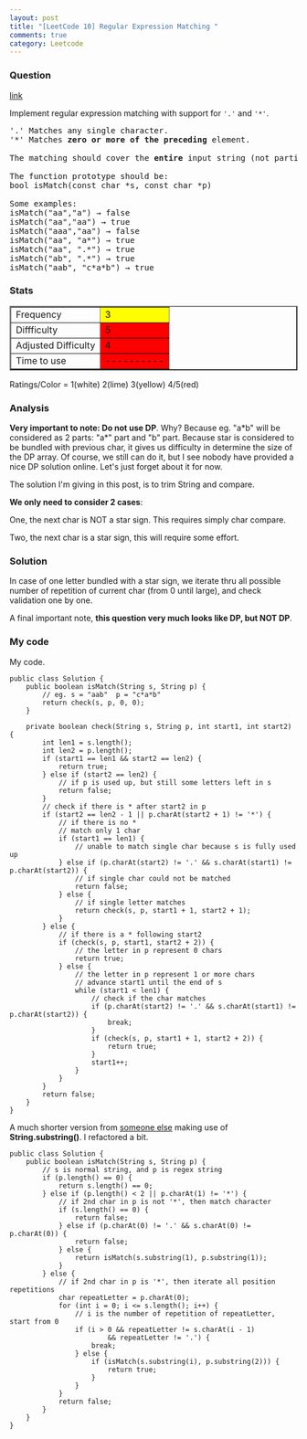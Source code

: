 ```yaml
---
layout: post
title: "[LeetCode 10] Regular Expression Matching "
comments: true
category: Leetcode
---
```


### Question

[link](http://oj.leetcode.com/problems/regular-expression-matching/)

<div class="question-content">
<p></p><p>Implement regular expression matching with support for <code>'.'</code> and <code>'*'</code>.</p>

<pre>'.' Matches any single character.
'*' Matches <b>zero or more of the preceding</b> element.

The matching should cover the <b>entire</b> input string (not partial).

The function prototype should be:
bool isMatch(const char *s, const char *p)

Some examples:
isMatch("aa","a") → false
isMatch("aa","aa") → true
isMatch("aaa","aa") → false
isMatch("aa", "a*") → true
isMatch("aa", ".*") → true
isMatch("ab", ".*") → true
isMatch("aab", "c*a*b") → true
</pre><p></p>
</div>

### Stats

<table border="2">
	<tr>
		<td>Frequency</td>
		<td bgcolor="yellow">3</td>
	</tr>
	<tr>
		<td>Diffficulty</td>
		<td bgcolor="red">5</td>
	</tr>
	<tr>
		<td>Adjusted Difficulty</td>
		<td bgcolor="red">4</td>
	</tr>
	<tr>
		<td>Time to use</td>
		<td bgcolor="red">----------</td>
	</tr>
</table>

Ratings/Color = 1(white) 2(lime) 3(yellow) 4/5(red)

### Analysis

**Very important to note: Do not use DP**. Why? Because eg. "a\*b" will be considered as 2 parts: "a\*" part and "b" part. Because star is considered to be bundled with previous char, it gives us difficulty in determine the size of the DP array. Of course, we still can do it, but I see nobody have provided a nice DP solution online. Let's just forget about it for now.

The solution I'm giving in this post, is to trim String and compare.

**We only need to consider 2 cases**:

One, the next char is NOT a star sign. This requires simply char compare.

Two, the next char is a star sign, this will require some effort.

### Solution

In case of one letter bundled with a star sign, we iterate thru all possible number of repetition of current char (from 0 until large), and check validation one by one.

A final important note, **this question very much looks like DP, but NOT DP**.

### My code

My code.

    public class Solution {
        public boolean isMatch(String s, String p) {
            // eg. s = "aab"  p = "c*a*b"
            return check(s, p, 0, 0);
        }

        private boolean check(String s, String p, int start1, int start2) {
            int len1 = s.length();
            int len2 = p.length();
            if (start1 == len1 && start2 == len2) {
                return true;
            } else if (start2 == len2) {
                // if p is used up, but still some letters left in s
                return false;
            }
            // check if there is * after start2 in p
            if (start2 == len2 - 1 || p.charAt(start2 + 1) != '*') {
                // if there is no *
                // match only 1 char
                if (start1 == len1) {
                    // unable to match single char because s is fully used up
                } else if (p.charAt(start2) != '.' && s.charAt(start1) != p.charAt(start2)) {
                    // if single char could not be matched
                    return false;
                } else {
                    // if single letter matches
                    return check(s, p, start1 + 1, start2 + 1);
                }
            } else {
                // if there is a * following start2
                if (check(s, p, start1, start2 + 2)) {
                    // the letter in p represent 0 chars
                    return true;
                } else {
                    // the letter in p represent 1 or more chars
                    // advance start1 until the end of s
                    while (start1 < len1) {
                        // check if the char matches
                        if (p.charAt(start2) != '.' && s.charAt(start1) != p.charAt(start2)) {
                            break;
                        }
                        if (check(s, p, start1 + 1, start2 + 2)) {
                            return true;
                        }
                        start1++;
                    }
                }
            }
            return false;
        }
    }

A much shorter version from [someone else](http://www.programcreek.com/2012/12/leetcode-regular-expression-matching-in-java/) making use of **String.substring()**. I refactored a bit.

    public class Solution {
        public boolean isMatch(String s, String p) {
            // s is normal string, and p is regex string
            if (p.length() == 0) {
                return s.length() == 0;
            } else if (p.length() < 2 || p.charAt(1) != '*') {
                // if 2nd char in p is not '*', then match character
                if (s.length() == 0) {
                    return false;
                } else if (p.charAt(0) != '.' && s.charAt(0) != p.charAt(0)) {
                    return false;
                } else {
                    return isMatch(s.substring(1), p.substring(1));
                }
            } else {
                // if 2nd char in p is '*', then iterate all position repetitions
                char repeatLetter = p.charAt(0);
                for (int i = 0; i <= s.length(); i++) {
                    // i is the number of repetition of repeatLetter, start from 0
                    if (i > 0 && repeatLetter != s.charAt(i - 1)
                            && repeatLetter != '.') {
                        break;
                    } else {
                        if (isMatch(s.substring(i), p.substring(2))) {
                            return true;
                        }
                    }
                }
                return false;
            }
        }
    }
